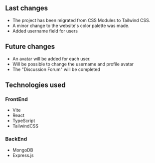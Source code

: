 ## Last changes
- The project has been migrated from CSS Modules to Tailwind CSS.
- A minor change to the website's color palette was made.
- Added username field for users

## Future changes
- An avatar will be added for each user.
- Will be possible to change the username and profile avatar
- The "Discussion Forum" will be completed

## Technologies used
### FrontEnd
- Vite
- React
- TypeScript
- TailwindCSS
### BackEnd
- MongoDB
- Express.js
